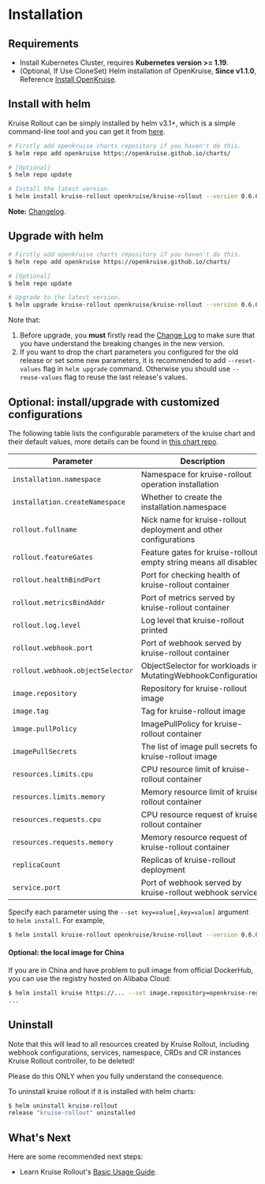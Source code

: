 # Installation

## Requirements

- Install Kubernetes Cluster, requires **Kubernetes version >= 1.19**.
- (Optional, If Use CloneSet) Helm installation of OpenKruise, **Since v1.1.0**, Reference [Install OpenKruise](https://openkruise.io/docs/installation).

## Install with helm

Kruise Rollout can be simply installed by helm v3.1+, which is a simple command-line tool and you can get it from [here](https://github.com/helm/helm/releases).

```bash
# Firstly add openkruise charts repository if you haven't do this.
$ helm repo add openkruise https://openkruise.github.io/charts/

# [Optional]
$ helm repo update

# Install the latest version.
$ helm install kruise-rollout openkruise/kruise-rollout --version 0.6.0
```
**Note:** [Changelog](https://github.com/openkruise/kruise/blob/master/CHANGELOG.md).
## Upgrade with helm

```bash
# Firstly add openkruise charts repository if you haven't do this.
$ helm repo add openkruise https://openkruise.github.io/charts/

# [Optional]
$ helm repo update

# Upgrade to the latest version.
$ helm upgrade kruise-rollout openkruise/kruise-rollout --version 0.6.0 [--force]
```

Note that:

1. Before upgrade, you **must** firstly read the [Change Log](https://github.com/openkruise/rollouts/blob/master/CHANGELOG.md)
   to make sure that you have understand the breaking changes in the new version.
2. If you want to drop the chart parameters you configured for the old release or set some new parameters,
   it is recommended to add `--reset-values` flag in `helm upgrade` command.
   Otherwise you should use `--reuse-values` flag to reuse the last release's values.

## Optional: install/upgrade with customized configurations

The following table lists the configurable parameters of the kruise chart and their default values, more details can be found in [this chart repo](https://github.com/openkruise/charts/blob/master/versions/kruise-rollout/0.3/values.yaml).

| Parameter                        | Description                                                       | Default                             |
|----------------------------------|-------------------------------------------------------------------|-------------------------------------|
| `installation.namespace`         | Namespace for kruise-rollout operation installation               | `kruise-rollout`                    |
| `installation.createNamespace`   | Whether to create the installation.namespace                      | `true`                              |
| `rollout.fullname`               | Nick name for kruise-rollout deployment and other configurations  | `kruise-rollout-controller-manager` |
| `rollout.featureGates`           | Feature gates for kruise-rollout, empty string means all disabled | `AdvancedDeployment=true`           |
| `rollout.healthBindPort`         | Port for checking health of kruise-rollout container              | `8081`                              |
| `rollout.metricsBindAddr`        | Port of metrics served by kruise-rollout container                | `127.0.0.1:8080`                    |
| `rollout.log.level`              | Log level that kruise-rollout printed                             | `4`                                 |
| `rollout.webhook.port`           | Port of webhook served by kruise-rollout container                | `9876`                              |
| `rollout.webhook.objectSelector` | ObjectSelector for workloads in MutatingWebhookConfigurations     | ` `                                 |
| `image.repository`               | Repository for kruise-rollout image                               | `openkruise/kruise-rollout`         |
| `image.tag`                      | Tag for kruise-rollout image                                      | `v0.3.0`                            |
| `image.pullPolicy`               | ImagePullPolicy for kruise-rollout container                      | `Always`                            |
| `imagePullSecrets`               | The list of image pull secrets for kruise-rollout image           | ` `                                 |
| `resources.limits.cpu`           | CPU resource limit of kruise-rollout container                    | `500m`                              |
| `resources.limits.memory`        | Memory resource limit of kruise-rollout container                 | `1Gi`                               |
| `resources.requests.cpu`         | CPU resource request of kruise-rollout container                  | `100m`                              |
| `resources.requests.memory`      | Memory resource request of kruise-rollout container               | `256Mi`                             |
| `replicaCount`                   | Replicas of kruise-rollout deployment                             | `2`                                 |
| `service.port`                   | Port of webhook served by kruise-rollout webhook service          | `443`                               |

Specify each parameter using the `--set key=value[,key=value]` argument to `helm install`. For example,
```bash
$ helm install kruise-rollout openkruise/kruise-rollout --version 0.6.0 --set resources.limits.memory=2Gi
```

#### Optional: the local image for China

If you are in China and have problem to pull image from official DockerHub, you can use the registry hosted on Alibaba Cloud:

```bash
$ helm install kruise https://... --set image.repository=openkruise-registry.cn-shanghai.cr.aliyuncs.com/openkruise/kruise-rollout
...
```

## Uninstall

Note that this will lead to all resources created by Kruise Rollout, including webhook configurations, services, namespace, CRDs and CR instances Kruise Rollout controller, to be deleted!

Please do this ONLY when you fully understand the consequence.

To uninstall kruise rollout if it is installed with helm charts:

```bash
$ helm uninstall kruise-rollout
release "kruise-rollout" uninstalled
```

## What's Next
Here are some recommended next steps:
- Learn Kruise Rollout's [Basic Usage Guide](user-manuals/basic-usage.md).

